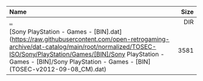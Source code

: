 |Name|Size|
|:---|---:|
|[..](../index.html)|DIR|
|[Sony PlayStation - Games - [BIN].dat](https://raw.githubusercontent.com/open-retrogaming-archive/dat-catalog/main/root/normalized/TOSEC-ISO/Sony/PlayStation/Games/[BIN]/Sony PlayStation - Games - [BIN]/Sony PlayStation - Games - [BIN] (TOSEC-v2012-09-08_CM).dat)|3581|
